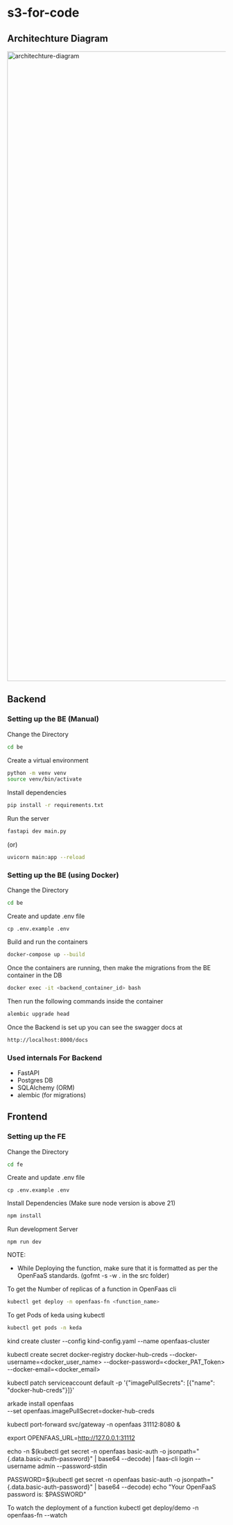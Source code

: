 # s3-for-code

## Architechture Diagram
<img width="1740" height="1451" alt="architechture-diagram" src="https://github.com/user-attachments/assets/627eab8a-ee27-4371-98cc-2ada220ad101" />

## Backend 

### Setting up the BE (Manual)

Change the Directory
```bash
cd be
```

Create a virtual environment
```bash
python -m venv venv
source venv/bin/activate
```

Install dependencies
```bash
pip install -r requirements.txt
```

Run the server
```bash
fastapi dev main.py
```
(or)
```bash
uvicorn main:app --reload
```

### Setting up the BE (using Docker)

Change the Directory
```bash
cd be
```

Create and update .env file
```
cp .env.example .env
```

Build and run the containers
```bash
docker-compose up --build
```

Once the containers are running, then make the migrations from the BE container in the DB
```bash
docker exec -it <backend_container_id> bash
```
Then run the following commands inside the container
```bash
alembic upgrade head
```

Once the Backend is set up you can see the swagger docs at 
```bash
http://localhost:8000/docs
```

### Used internals For Backend
- FastAPI
- Postgres DB
- SQLAlchemy (ORM)
- alembic (for migrations)

## Frontend 

### Setting up the FE

Change the Directory
```bash
cd fe
```

Create and update .env file
```
cp .env.example .env
```

Install Dependencies (Make sure node version is above 21)
```bash
npm install
```

Run development Server
```
npm run dev
```

NOTE: 
- While Deploying the function, make sure that it is formatted as per the OpenFaaS standards. (gofmt -s -w . in the src folder)

To get the Number of replicas of a function in OpenFaas cli 
```bash
kubectl get deploy -n openfaas-fn <function_name>
```

To get Pods of keda using kubectl
```bash
kubectl get pods -n keda
```

kind create cluster --config kind-config.yaml --name openfaas-cluster

kubectl create secret docker-registry docker-hub-creds  --docker-username=<docker_user_name>  --docker-password=<docker_PAT_Token> --docker-email=<docker_email>

kubectl patch serviceaccount default -p '{"imagePullSecrets": [{"name": "docker-hub-creds"}]}'

arkade install openfaas \
  --set openfaas.imagePullSecret=docker-hub-creds

kubectl port-forward svc/gateway -n openfaas 31112:8080 &

export OPENFAAS_URL=http://127.0.0.1:31112

echo -n $(kubectl get secret -n openfaas basic-auth -o jsonpath="{.data.basic-auth-password}" | base64 --decode) | faas-cli login --username admin --password-stdin   

PASSWORD=$(kubectl get secret -n openfaas basic-auth -o jsonpath="{.data.basic-auth-password}" | base64 --decode)
echo "Your OpenFaaS password is: $PASSWORD"


To watch the deployment of a function
kubectl get deploy/demo -n openfaas-fn --watch
